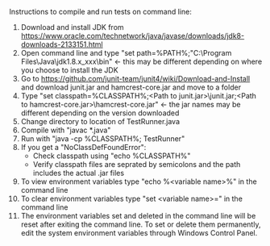 
Instructions to compile and run tests on command line:

1. Download and install JDK from https://www.oracle.com/technetwork/java/javase/downloads/jdk8-downloads-2133151.html
2. Open command line and type "set path=%PATH%;"C:\Program Files\Java\jdk1.8.x_xxx\bin" <- this may be different depending on where you choose to install the JDK
3. Go to https://github.com/junit-team/junit4/wiki/Download-and-Install and download junit.jar and hamcrest-core.jar and move to a folder
4. Type "set classpath=%CLASSPATH%;\<Path to junit.jar>\junit.jar;\<Path to hamcrest-core.jar>\hamcrest-core.jar" <- the jar names may be different depending on the version downloaded
4. Change directory to location of TestRunner.java
5. Compile with "javac *.java"
6. Run with "java -cp %CLASSPATH%; TestRunner"
7. If you get a "NoClassDefFoundError":
    - Check classpath using "echo %CLASSPATH%"
    - Verify classpath files are seprated by semicolons and the path includes the actual .jar files
8. To view environment variables type "echo %\<variable name>%" in the command line
9. To clear environment variables type "set \<variable name>=" in the command line
10. The environment variables set and deleted in the command line will be reset after exiting the command line. To set or delete them permanently, edit the system environment variables through Windows Control Panel.
